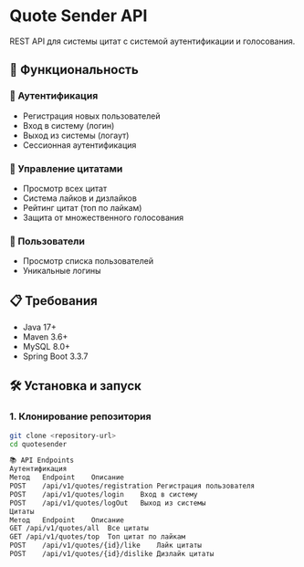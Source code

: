 # Quote Sender API

REST API для системы цитат с системой аутентификации и голосования.

## 🚀 Функциональность

### 🔐 Аутентификация
- Регистрация новых пользователей
- Вход в систему (логин)
- Выход из системы (логаут)
- Сессионная аутентификация

### 💬 Управление цитатами
- Просмотр всех цитат
- Система лайков и дизлайков
- Рейтинг цитат (топ по лайкам)
- Защита от множественного голосования

### 👥 Пользователи
- Просмотр списка пользователей
- Уникальные логины

## 📋 Требования

- Java 17+
- Maven 3.6+
- MySQL 8.0+
- Spring Boot 3.3.7

## 🛠️ Установка и запуск

### 1. Клонирование репозитория
```bash
git clone <repository-url>
cd quotesender

📚 API Endpoints
Аутентификация
Метод	Endpoint	Описание
POST	/api/v1/quotes/registration	Регистрация пользователя
POST	/api/v1/quotes/login	Вход в систему
POST	/api/v1/quotes/logOut	Выход из системы
Цитаты
Метод	Endpoint	Описание
GET	/api/v1/quotes/all	Все цитаты
GET	/api/v1/quotes/top	Топ цитат по лайкам
POST	/api/v1/quotes/{id}/like	Лайк цитаты
POST	/api/v1/quotes/{id}/dislike	Дизлайк цитаты
